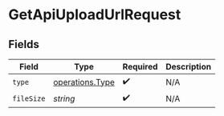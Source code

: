 # GetApiUploadUrlRequest


## Fields

| Field                                              | Type                                               | Required                                           | Description                                        |
| -------------------------------------------------- | -------------------------------------------------- | -------------------------------------------------- | -------------------------------------------------- |
| `type`                                             | [operations.Type](../../models/operations/type.md) | :heavy_check_mark:                                 | N/A                                                |
| `fileSize`                                         | *string*                                           | :heavy_check_mark:                                 | N/A                                                |